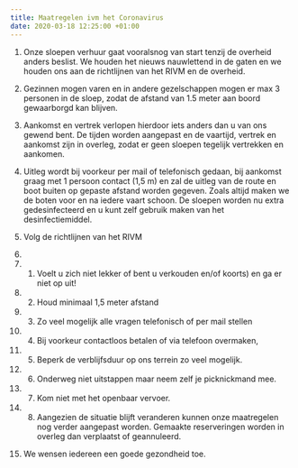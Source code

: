 ```yaml
---
title: Maatregelen ivm het Coronavirus
date: 2020-03-18 12:25:00 +01:00
---
```


1. Onze sloepen verhuur gaat vooralsnog van start  tenzij de overheid anders beslist. We houden het nieuws nauwlettend in de gaten en we houden ons aan de richtlijnen van het RIVM en de overheid.

2. Gezinnen mogen varen en in andere gezelschappen mogen er max 3  personen in de sloep, zodat de afstand van 1.5 meter aan boord gewaarborgd kan blijven.

3. Aankomst en vertrek verlopen hierdoor iets anders dan u van ons gewend bent.
De tijden worden aangepast en de vaartijd, vertrek en aankomst zijn in overleg, zodat er geen sloepen tegelijk vertrekken en aankomen.

4. Uitleg wordt bij voorkeur per mail of telefonisch gedaan, bij aankomst graag met 1 persoon contact (1,5 m) en zal de uitleg van de route en boot buiten op gepaste afstand worden gegeven. Zoals altijd maken we de boten voor en na iedere vaart schoon.  De sloepen worden nu extra gedesinfecteerd en u kunt zelf gebruik maken van het desinfectiemiddel.

5. Volg  de richtlijnen van het RIVM
1.  
5.  1. Voelt u zich niet lekker of bent u verkouden en/of koorts) en ga er niet op uit!

5.  2. Houd minimaal 1,5 meter afstand

5.  3. Zo veel mogelijk alle vragen telefonisch of per mail stellen

5.  4. Bij voorkeur contactloos betalen of via telefoon overmaken,

5.  5. Beperk de verblijfsduur op ons terrein zo veel mogelijk.

5.  6. Onderweg niet uitstappen maar neem zelf je picknickmand mee.

5.  7. Kom niet met het openbaar vervoer.

5.  8. Aangezien de situatie blijft veranderen kunnen onze maatregelen nog verder aangepast worden. Gemaakte reserveringen worden in overleg dan verplaatst of geannuleerd.


6. We wensen iedereen een goede gezondheid toe.
